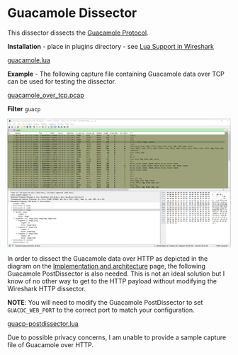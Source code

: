# Guacamole Dissector

This dissector dissects the [Guacamole Protocol](https://guacamole.apache.org/doc/gug/guacamole-protocol.html).

**Installation** - place in plugins directory - see [Lua Support in Wireshark](https://www.wireshark.org/docs/wsdg_html_chunked/wsluarm.html)  

[guacamole.lua](uploads/eaaa29d0c5f39991b2ea17841e6b0ea0/guacamole.lua)

**Example** - The following capture file containing Guacamole data over TCP can be used for testing the dissector.

[guacamole_over_tcp.pcap](uploads/17d12b8ac4f05c25ef7b83ed11f08550/guacamole_over_tcp.pcap)

**Filter** `guacp`

![guacamole_over_tcp](uploads/48ff80ee3e8ace9f683e9b73856cbc33/guacamole_over_tcp.png)

In order to dissect the Guacamole data over HTTP as depicted in the diagram on the [Implementation and architecture](https://guacamole.apache.org/doc/gug/guacamole-architecture.html) page, the following Guacamole PostDissector is also needed.  This is not an ideal solution but I know of no other way to get to the HTTP payload without modifying the Wireshark HTTP dissector.

**NOTE**: You will need to modify the Guacamole PostDissector to set `GUACDC_WEB_PORT` to the correct port to match your configuration.

[guacp-postdissector.lua](uploads/935f4169dd7efef222a2fcad0eab8e36/guacp-postdissector.lua)

Due to possible privacy concerns, I am unable to provide a sample capture file of Guacamole over HTTP.